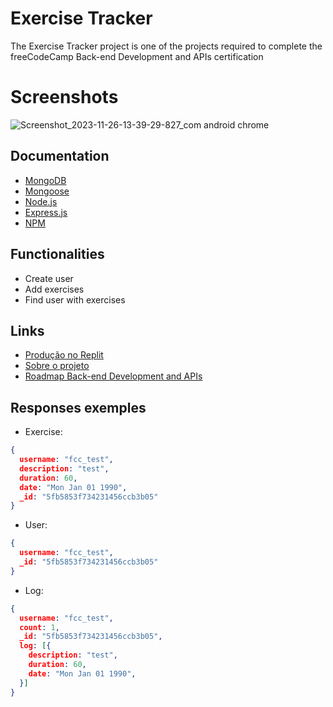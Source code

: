 # Exercise Tracker

The Exercise Tracker project is one of the projects required to complete the freeCodeCamp Back-end Development and APIs certification


# Screenshots

![Screenshot_2023-11-26-13-39-29-827_com android chrome](https://github.com/freeCodeCamp/boilerplate-project-exercisetracker/assets/140446097/41ca35e3-c9b9-4f4f-9955-2d864fd6422c)


## Documentation

 - [MongoDB](https://www.mongodb.com/docs/)
 - [Mongoose](https://mongoosejs.com/docs/)
 - [Node.js](https://nodejs.org/en/docs)
 - [Express.js](https://expressjs.com/en/starter/installing.html)
 - [NPM](https://docs.npmjs.com/)


## Functionalities

- Create user
- Add exercises
- Find user with exercises


## Links

 - [Produção no Replit](https://replit.com/@muniquefeitoz4/boilerplate-project-exercisetracker?v=1)
 - [Sobre o projeto](https://www.freecodecamp.org/learn/apis-and-microservices/apis-and-microservices-projects/exercise-tracker)
 - [Roadmap Back-end Development and APIs](https://www.freecodecamp.org/learn/apis-and-microservices)


## Responses exemples

- Exercise: 
```JSON
{
  username: "fcc_test",
  description: "test",
  duration: 60,
  date: "Mon Jan 01 1990",
  _id: "5fb5853f734231456ccb3b05"
}
```

- User:
```JSON
{
  username: "fcc_test",
  _id: "5fb5853f734231456ccb3b05"
}
```

- Log:
```JSON
{
  username: "fcc_test",
  count: 1,
  _id: "5fb5853f734231456ccb3b05",
  log: [{
    description: "test",
    duration: 60,
    date: "Mon Jan 01 1990",
  }]
}
```
